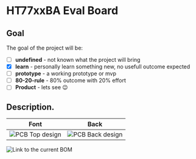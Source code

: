 # HT77xxBA Eval Board

## Goal

The goal of the project will be:
- [ ] **undefined** - not known what the project will bring 
- [x] **learn** - personally learn something new, no usefull outcome expected
- [ ] **prototype** - a working prototype or mvp
- [ ] **80-20-rule** - 80% outcome with 20% effort
- [ ] **Product** - lets see :wink:

## Description. 

| Font                                                                    | Back                                                                      |
|-------------------------------------------------------------------------|---------------------------------------------------------------------------|
| ![PCB Top design](../../blob/documentation/Fabrication/PCBdraw_Top.png) | ![PCB Back design](../../blob/documentation/Fabrication/PCBdraw_Back.png) |

![Link to the current BOM](../../tree/documentation/Fabrication/BoM)

